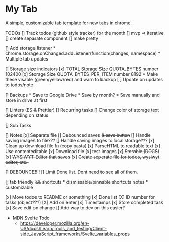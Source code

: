 # My Tab


A simple, customizable tab template for new tabs in chrome. 


TODOs
[] Track todos (github style tracker) for the month
	[] mvp => iterative
	[] create separate component
	[] make pretty

[] Add storage listener
    * chrome.storage.onChanged.addListener(function(changes, namespace) 
    * Multiple tab updates


[] Storage size indicators
	[x] TOTAL Storage Size 
		QUOTA_BYTES number 102400
	[x] Storage Size 
		QUOTA_BYTES_PER_ITEM number 8192
		* Make these visable (green/yellow/red) and warn to backup
	[ ] Update on updates to todos/note


[] Backups
    * Save to Google Drive 
      * Save by month?
    * Save manually and store in drive at first


[] Linters (ES & Prettier)
[] Recurring tasks
[] Change color of storage text depending on status


[] Sub Tasks


[] Notes
	[x] Separate file
	[] Debounced saves ~~& save button~~
	[] Handle saving images to file???
	[] Handle saving images to local storage???
	[x] Clean up download file fn (copy pasta)
	[x] ParseHTML to readable text 
	[x] Use contenteditable
	[x] Download file
	[x] test images
    [x] ~~Storable (DOCS)~~
	[x] ~~WYSIWYT Editor that saves~~
	[x] ~~Create seperate file for todos, wysiwyt editor, etc..~~


[] DEBOUNCE!!!!
[] Limit Done list. Dont need to see all of them.


[] tab friendly && shortcuts
	* dismissable/pinnable shortcuts notes
	* customizable


[x] Move todos to README or something
[x] Done list
[X] ID number for tasks (object???)
[X] Add on enter
[x] Timestamps
[x] Store completed task
[x] Save edit on change
~~[] Add way to dev on this easier?~~

* MDN Svelte Todo 
  * https://developer.mozilla.org/en-US/docs/Learn/Tools_and_testing/Client-side_JavaScript_frameworks/Svelte_variables_props